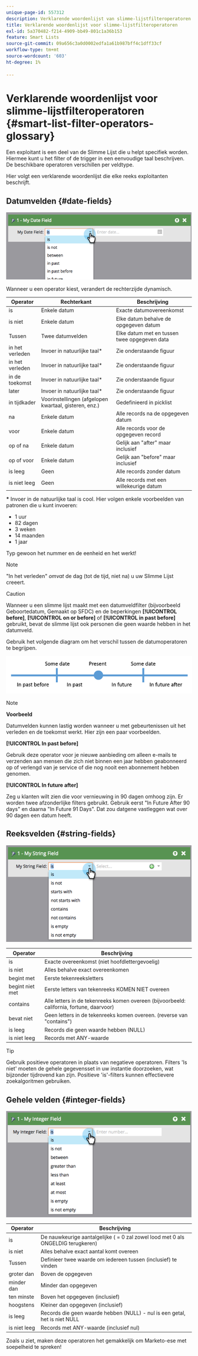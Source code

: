```yaml
---
unique-page-id: 557312
description: Verklarende woordenlijst van slimme-lijstfilteroperatoren - Marketo Docs - Productdocumentatie
title: Verklarende woordenlijst voor slimme-lijstfilteroperatoren
exl-id: 5a370482-f214-4909-bb49-801c1a36b153
feature: Smart Lists
source-git-commit: 09a656c3a0d0002edfa1a61b987bff4c1dff33cf
workflow-type: tm+mt
source-wordcount: '603'
ht-degree: 1%

---
```


# Verklarende woordenlijst voor slimme-lijstfilteroperatoren {#smart-list-filter-operators-glossary}

Een exploitant is een deel van de Slimme Lijst die u helpt specifiek worden. Hiermee kunt u het filter of de trigger in een eenvoudige taal beschrijven. De beschikbare operatoren verschillen per veldtype.

Hier volgt een verklarende woordenlijst die elke reeks exploitanten beschrijft.

## Datumvelden {#date-fields}

![](assets/smart-list-filter-operators-glossary-1.png)

Wanneer u een operator kiest, verandert de rechterzijde dynamisch.

<table><thead>
  <tr>
    <th>Operator</th>
    <th>Rechterkant</th>
    <th>Beschrijving</th>
  </tr></thead>
<tbody>
  <tr>
    <td>is</td>
    <td>Enkele datum</td>
    <td>Exacte datumovereenkomst</td>
  </tr>
  <tr>
    <td>is niet</td>
    <td>Enkele datum</td>
    <td>Elke datum behalve de opgegeven datum</td>
  </tr>
  <tr>
    <td>Tussen</td>
    <td>Twee datumvelden</td>
    <td>Elke datum met en tussen twee opgegeven data</td>
  </tr>
  <tr>
    <td>in het verleden</td>
    <td>Invoer in natuurlijke taal*</td>
    <td>Zie onderstaande figuur</td>
  </tr>
  <tr>
    <td>in het verleden</td>
    <td>Invoer in natuurlijke taal*</td>
    <td>Zie onderstaande figuur</td>
  </tr>
  <tr>
    <td>in de toekomst</td>
    <td>Invoer in natuurlijke taal*</td>
    <td>Zie onderstaande figuur</td>
  </tr>
  <tr>
    <td>later</td>
    <td>Invoer in natuurlijke taal*</td>
    <td>Zie onderstaande figuur</td>
  </tr>
  <tr>
    <td>in tijdkader</td>
    <td>Voorinstellingen (afgelopen kwartaal, gisteren, enz.)</td>
    <td>Gedefinieerd in picklist</td>
  </tr>
  <tr>
    <td>na</td>
    <td>Enkele datum</td>
    <td>Alle records na de opgegeven datum</td>
  </tr>
  <tr>
    <td>voor</td>
    <td>Enkele datum</td>
    <td>Alle records voor de opgegeven record</td>
  </tr>
  <tr>
    <td>op of na</td>
    <td>Enkele datum</td>
    <td>Gelijk aan "after" maar inclusief</td>
  </tr>
  <tr>
    <td>op of voor</td>
    <td>Enkele datum</td>
    <td>Gelijk aan "before" maar inclusief</td>
  </tr>
  <tr>
    <td>is leeg</td>
    <td>Geen</td>
    <td>Alle records zonder datum</td>
  </tr>
  <tr>
    <td>is niet leeg</td>
    <td>Geen</td>
    <td>Alle records met een willekeurige datum</td>
  </tr>
</tbody></table>

**&#42;** Invoer in de natuurlijke taal is cool. Hier volgen enkele voorbeelden van patronen die u kunt invoeren:

* 1 uur
* 82 dagen
* 3 weken
* 14 maanden
* 1 jaar

Typ gewoon het nummer en de eenheid en het werkt!

>[!NOTE]
>
>&quot;In het verleden&quot; _omvat_ de dag (tot de tijd, niet na) u uw Slimme Lijst creeert.

>[!CAUTION]
>
>Wanneer u een slimme lijst maakt met een datumveldfilter (bijvoorbeeld Geboortedatum, Gemaakt op SFDC) en de beperkingen **[!UICONTROL before]**, **[!UICONTROL on or before]** of **[!UICONTROL in past before]** gebruikt, bevat de slimme lijst ook personen die geen waarde hebben in het datumveld.

Gebruik het volgende diagram om het verschil tussen de datumoperatoren te begrijpen.

![](assets/smart-list-filter-operators-glossary-2.png)

>[!NOTE]
>
>**Voorbeeld**
>
>Datumvelden kunnen lastig worden wanneer u met gebeurtenissen uit het verleden en de toekomst werkt. Hier zijn een paar voorbeelden.
>
>**[!UICONTROL In past before]**
>
>Gebruik deze operator voor je nieuwe aanbieding om alleen e-mails te verzenden aan mensen die zich niet binnen een jaar hebben geabonneerd op of verlengd van je service of die nog nooit een abonnement hebben genomen.
>
>**[!UICONTROL In future after]**
>
>Zeg u klanten wilt zien die voor vernieuwing in 90 dagen omhoog zijn. Er worden twee afzonderlijke filters gebruikt. Gebruik eerst &quot;In Future After 90 days&quot; en daarna &quot;In Future 91 Days&quot;. Dat zou datgene vastleggen wat over 90 dagen een datum heeft.

## Reeksvelden {#string-fields}

![](assets/smart-list-filter-operators-glossary-3.png)

<table><thead>
  <tr>
    <th>Operator</th>
    <th>Beschrijving</th>
  </tr></thead>
<tbody>
  <tr>
    <td>is</td>
    <td>Exacte overeenkomst (niet hoofdlettergevoelig)</td>
  </tr>
  <tr>
    <td>is niet</td>
    <td>Alles behalve exact overeenkomen</td>
  </tr>
  <tr>
    <td>begint met</td>
    <td>Eerste tekenreeksletters</td>
  </tr>
  <tr>
    <td>begint niet met</td>
    <td>Eerste letters van tekenreeks KOMEN NIET overeen</td>
  </tr>
  <tr>
    <td>contains</td>
    <td>Alle letters in de tekenreeks komen overeen (bijvoorbeeld: california, fortune, daarvoor)</td>
  </tr>
  <tr>
    <td>bevat niet</td>
    <td>Geen letters in de tekenreeks komen overeen. (reverse van "contains")</td>
  </tr>
  <tr>
    <td>is leeg</td>
    <td>Records die geen waarde hebben (NULL)</td>
  </tr>
  <tr>
    <td>is niet leeg</td>
    <td>Records met ANY-waarde</td>
  </tr>
</tbody>
</table>

>[!TIP]
>
>Gebruik positieve operatoren in plaats van negatieve operatoren. Filters &#39;Is niet&#39; moeten de gehele gegevensset in uw instantie doorzoeken, wat bijzonder tijdrovend kan zijn. Positieve &#39;is&#39;-filters kunnen effectievere zoekalgoritmen gebruiken.

## Gehele velden {#integer-fields}

![](assets/smart-list-filter-operators-glossary-4.png)

<table><thead>
  <tr>
    <th>Operator</th>
    <th>Beschrijving</th>
  </tr></thead>
<tbody>
  <tr>
    <td>is</td>
    <td>De nauwkeurige aantalgelijke ( = 0 zal zowel lood met 0 als ONGELDIG terugkeren)</td>
  </tr>
  <tr>
    <td>is niet</td>
    <td>Alles behalve exact aantal komt overeen</td>
  </tr>
  <tr>
    <td>Tussen</td>
    <td>Definieer twee waarde om iedereen tussen (inclusief) te vinden</td>
  </tr>
  <tr>
    <td>groter dan</td>
    <td>Boven de opgegeven</td>
  </tr>
  <tr>
    <td>minder dan</td>
    <td>Minder dan opgegeven</td>
  </tr>
  <tr>
    <td>ten minste</td>
    <td>Boven het opgegeven (inclusief)</td>
  </tr>
  <tr>
    <td>hoogstens</td>
    <td>Kleiner dan opgegeven (inclusief)</td>
  </tr>
  <tr>
    <td>is leeg</td>
    <td>Records die geen waarde hebben (NULL) - nul is een getal, het is niet NULL</td>
  </tr>
  <tr>
    <td>is niet leeg</td>
    <td>Records met ANY-waarde (inclusief nul)</td>
  </tr>
</tbody>
</table>

Zoals u ziet, maken deze operatoren het gemakkelijk om Marketo-ese met soepelheid te spreken!

